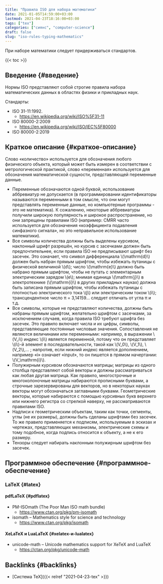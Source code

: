 ```yaml
---
title: "Правила ISO для набора математики"
date: 2021-01-05T14:59:00+03:00
lastmod: 2021-04-23T18:16:00+03:00
tags: ["tex"]
categories: ["сиянс", "computer-science"]
draft: false
slug: "iso-rules-typing-mathematics"
---
```


При наборе математики следует придерживаться стандартов.

<!--more-->

{{< toc >}}


## Введение {#введение}

Нормы ISO представляют собой строгие правила набора математических
данных в областях физики и прикладных наук.

Стандарты:

-   ISO 31-11:1992.
    -   <https://en.wikipedia.org/wiki/ISO%5F31-11>
-   ISO 80000-2:2009
    -   <https://en.wikipedia.org/wiki/ISO/IEC%5F80000>
-   ISO 80000-2:2019


## Краткое описание {#краткое-описание}

Слово «количество» используется для обозначения любого физического
объекта, который может быть измерен в соответствии с
метрологической практикой, слово «переменная» используется для
обозначения математической сущности, представляющей переменные
данные.

-   Переменные обозначаются одной буквой, использование аббревиатур не
    допускается (в программировании идентификаторы называются
    переменными в том смысле, что они могут представлять переменные
    данные, но компьютерные программы - это не математика). К сожалению,
    некоторые аббревиатуры получили широкую популярность и широкое
    распространение, но они запрещены правилами ISO (например: CMRR
    часто используется для обозначения «коэффициента подавления
    синфазного сигнала», но это неправильное использование математики).
-   Все символы количества должны быть выделены курсивом, наклонный
    шрифт разрешён, но курсив с засечками должен быть предпочтительнее,
    если правила ISO не предписывают шрифт без засечек. Это означает,
    что символ дифференциала \\(\mathrm{d}\\) должен быть набран прямым шрифтом, чтобы
    избежать путаницы с физической величиной \\(d\\); число \\(\mathrm{e}\\) должно
    быть набрано прямым шрифтом, чтобы не путать с элементарным
    электрическим зарядом \\(e\\); мнимая единица \\(\mathrm{j}\\) в электротехнике (\\(\mathrm{i}\\) в
    других прикладных науках) должна быть записана прямым шрифтом,
    чтобы избежать путаницы с плотностью электрического тока \\(j\\) или
    электрическим током \\(i\\); трансцендентное число π =
    3,14159… следует отличать от угла π и т.д.
-   Все символы, которые не представляют количества, должны быть набраны
    прямым шрифтом, желательно шрифтом с засечками, за исключением
    случаев, когда правила ISO требуют шрифта без засечек. Это правило
    включает числа и их цифры, символы, представляющие постоянные
    числовые значения. Сопоставления не являются величинами или переменными:
    например, в выражении \\(V\_i\\) индекс \\(i\\) является переменной, потому что он
    представляет \\(i\\)-й элемент в последовательности, такой как \\(V\_0\\), \\(V\_1\\),
    \\(V\_2\\),… ; напротив, если нижний индекс является дополнением, например
    «i» означает «input», то он пишется в прямом начертании: \\(V\_\mathrm{i}\\).
-   Полужирным курсивом обозначаются матрицы; матрицы из одного столбца
    представляют собой векторы и должны
    рассматриваться как любая другая матрица. Как правило, многострочные
    и многоколоночные матрицы набираются прописными буквами, а строчные
    зарезервированы для векторов, но в некоторых науках векторы могут
    обозначаться заглавными буквами. Геометрические векторы, которые
    набираются с помощью курсивных букв верхнего или нижнего регистра
    со стрелкой наверху, не рассматриваются правилами ISO.
-   Надписи к геометрическим объектам, таким как точки, сегменты, углы
    (не их размеры), должны быть сделаны шрифтами без засечек. То же
    правило применяется к подписям, используемым в эскизах и чертежах,
    представляющих механизмы, электрические схемы и тому подобное, когда
    подпись относится к объекту, а не к его размеру.
-   Тензоры следует набирать наклонным полужирным шрифтом без засечек.


## Программное обеспечение {#программное-обеспечение}


### LaTeX {#latex}


#### pdfLaTeX {#pdflatex}

-   PM-ISOmath (The Poor Man ISO math bundle)
    -   <https://www.ctan.org/pkg/pm-isomath>
-   isomath – Mathematics style for science and technology
    -   <https://www.ctan.org/pkg/isomath>


#### XeLaTeX и LuaLaTeX {#xelatex-и-lualatex}

-   unicode-math – Unicode mathematics support for XeTeX and LuaTeX
    -   <https://ctan.org/pkg/unicode-math>


## Backlinks {#backlinks}

-   [Система TeX]({{< relref "2021-04-23-tex" >}})
